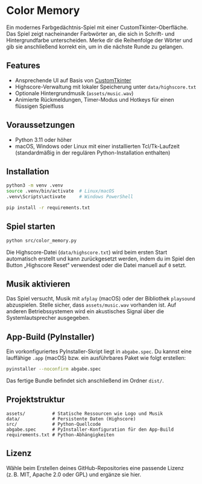 # Color Memory

Ein modernes Farbgedächtnis-Spiel mit einer CustomTkinter-Oberfläche. Das Spiel zeigt nacheinander Farbwörter an, die sich in Schrift- und Hintergrundfarbe unterscheiden. Merke dir die Reihenfolge der Wörter und gib sie anschließend korrekt ein, um in die nächste Runde zu gelangen.

## Features
- Ansprechende UI auf Basis von [CustomTkinter](https://github.com/TomSchimansky/CustomTkinter)
- Highscore-Verwaltung mit lokaler Speicherung unter `data/highscore.txt`
- Optionale Hintergrundmusik (`assets/music.wav`)
- Animierte Rückmeldungen, Timer-Modus und Hotkeys für einen flüssigen Spielfluss

## Voraussetzungen
- Python 3.11 oder höher
- macOS, Windows oder Linux mit einer installierten Tcl/Tk-Laufzeit (standardmäßig in der regulären Python-Installation enthalten)

## Installation
```bash
python3 -m venv .venv
source .venv/bin/activate  # Linux/macOS
.venv\Scripts\activate     # Windows PowerShell

pip install -r requirements.txt
```

## Spiel starten
```bash
python src/color_memory.py
```

Die Highscore-Datei (`data/highscore.txt`) wird beim ersten Start automatisch erstellt und kann zurückgesetzt werden, indem du im Spiel den Button „Highscore Reset“ verwendest oder die Datei manuell auf `0` setzt.

## Musik aktivieren
Das Spiel versucht, Musik mit `afplay` (macOS) oder der Bibliothek `playsound` abzuspielen. Stelle sicher, dass `assets/music.wav` vorhanden ist. Auf anderen Betriebssystemen wird ein akustisches Signal über die Systemlautsprecher ausgegeben.

## App-Build (PyInstaller)
Ein vorkonfiguriertes PyInstaller-Skript liegt in `abgabe.spec`. Du kannst eine lauffähige `.app` (macOS) bzw. ein ausführbares Paket wie folgt erstellen:
```bash
pyinstaller --noconfirm abgabe.spec
```
Das fertige Bundle befindet sich anschließend im Ordner `dist/`.

## Projektstruktur
```
assets/          # Statische Ressourcen wie Logo und Musik
data/            # Persistente Daten (Highscore)
src/             # Python-Quellcode
abgabe.spec      # PyInstaller-Konfiguration für den App-Build
requirements.txt # Python-Abhängigkeiten
```

## Lizenz
Wähle beim Erstellen deines GitHub-Repositories eine passende Lizenz (z. B. MIT, Apache 2.0 oder GPL) und ergänze sie hier.

